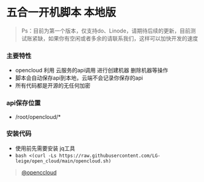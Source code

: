 # 五合一开机脚本 本地版

> Ps：目前为第一个版本，仅支持do、Linode，请期待后续的更新，目前测试账紧缺，如果你有空闲或者多余的请联系我们，这样可以加快开发的速度

### 主要特性
- opencloud 利用 云服务的api调用 进行创建机器 删除机器等操作
- 脚本会自动保存api到本地，云端不会记录你保存的api
- 所有代码都是开源的无任何加密

### api保存位置
- /root/opencloud/*

### 安装代码
- 使用前先需要安装 jq工具
- ```bash <(curl -Ls https://raw.githubusercontent.com/LG-leige/open_cloud/main/opencloud.sh)```

> [@openccloud](https://t.me/openccloud "@openccloud")
